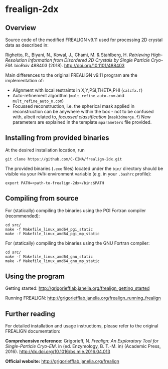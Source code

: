 # frealign-2dx
## Overview
Source code of the modified FREALIGN v9.11 used for processing 2D crystal data as described in:

Righetto, R., Biyani, N., Kowal, J., Chami, M. & Stahlberg, H. _Retrieving High-Resolution Information from Disordered 2D Crystals by Single Particle Cryo-EM_. bioRxiv 488403 (2018). http://doi.org/10.1101/488403

Main differences to the original FREALIGN v9.11 program are the implementation of:

* Alignment with local restraints in X,Y,PSI,THETA,PHI (```calcfx.f```)
* Auto-refinement algorithm (```mult_refine_auto.com``` and ```mult_refine_auto_n.com```)
* Focussed reconstruction, i.e. the spherical mask applied in reconstruction can be anywhere within the box - not to be confused with, albeit related to, _focussed classification_ (```mask3dmerge.f```) 
New parameters are explained in the template ```mparameters``` file provided.

## Installing from provided binaries
At the desired installation location, run
```
git clone https://github.com/C-CINA/frealign-2dx.git
```
The provided binaries (```.exe``` files) located under the ```bin/``` directory should be visible via your ```PATH``` environment variable (e.g. in your ```.bashrc``` profile):
```
export PATH=<path-to-frealign-2dx>/bin:$PATH
```

## Compiling from source
For (statically) compiling the binaries using the PGI Fortran compiler (recommended):
```
cd src/
make -f Makefile_linux_amd64_pgi_static
make -f Makefile_linux_amd64_pgi_mp_static
```

For (statically) compiling the binaries using the GNU Fortran compiler:
```
cd src/
make -f Makefile_linux_amd64_gnu_static
make -f Makefile_linux_amd64_gnu_mp_static
```
## Using the program

Getting started: http://grigoriefflab.janelia.org/frealign_getting_started

Running FREALIGN: http://grigoriefflab.janelia.org/frealign_running_frealign

## Further reading
For detailed installation and usage instructions, please refer to the original FREALIGN documentation:

**Comprehensive reference:**
Grigorieff, N. _Frealign: An Exploratory Tool for Single-Particle Cryo-EM_. in (ed. Enzymology, B. T.-M. in) (Academic Press, 2016). http://dx.doi.org/10.1016/bs.mie.2016.04.013

**Official website:**
http://grigoriefflab.janelia.org/frealign

